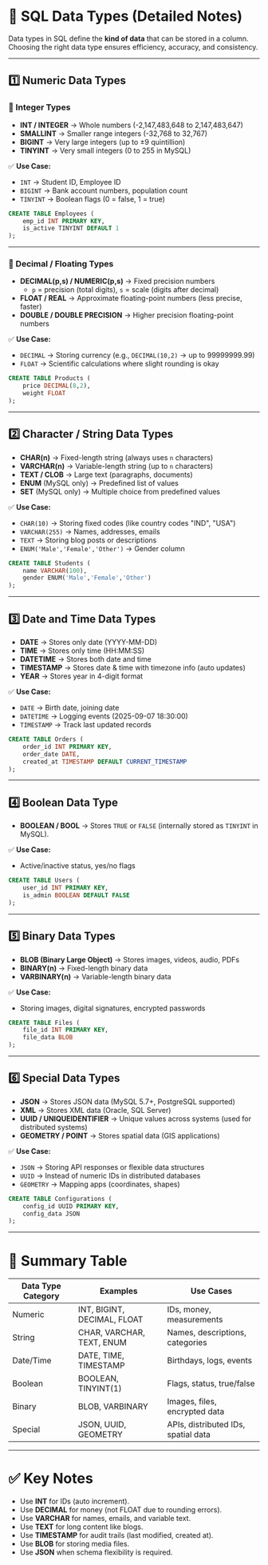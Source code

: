 
# 📘 SQL Data Types (Detailed Notes)

Data types in SQL define the **kind of data** that can be stored in a column. Choosing the right data type ensures efficiency, accuracy, and consistency.

---

## 1️⃣ Numeric Data Types

### 🔹 Integer Types
- **INT / INTEGER** → Whole numbers (-2,147,483,648 to 2,147,483,647)
- **SMALLINT** → Smaller range integers (-32,768 to 32,767)
- **BIGINT** → Very large integers (up to ±9 quintillion)
- **TINYINT** → Very small integers (0 to 255 in MySQL)

✅ **Use Case:**  
- `INT` → Student ID, Employee ID  
- `BIGINT` → Bank account numbers, population count  
- `TINYINT` → Boolean flags (0 = false, 1 = true)

```sql
CREATE TABLE Employees (
    emp_id INT PRIMARY KEY,
    is_active TINYINT DEFAULT 1
);
```

---

### 🔹 Decimal / Floating Types
- **DECIMAL(p,s) / NUMERIC(p,s)** → Fixed precision numbers  
  - `p` = precision (total digits), `s` = scale (digits after decimal)
- **FLOAT / REAL** → Approximate floating-point numbers (less precise, faster)
- **DOUBLE / DOUBLE PRECISION** → Higher precision floating-point numbers

✅ **Use Case:**  
- `DECIMAL` → Storing currency (e.g., `DECIMAL(10,2)` → up to 99999999.99)  
- `FLOAT` → Scientific calculations where slight rounding is okay

```sql
CREATE TABLE Products (
    price DECIMAL(8,2),
    weight FLOAT
);
```

---

## 2️⃣ Character / String Data Types

- **CHAR(n)** → Fixed-length string (always uses `n` characters)  
- **VARCHAR(n)** → Variable-length string (up to `n` characters)  
- **TEXT / CLOB** → Large text (paragraphs, documents)  
- **ENUM** (MySQL only) → Predefined list of values  
- **SET** (MySQL only) → Multiple choice from predefined values

✅ **Use Case:**  
- `CHAR(10)` → Storing fixed codes (like country codes "IND", "USA")  
- `VARCHAR(255)` → Names, addresses, emails  
- `TEXT` → Storing blog posts or descriptions  
- `ENUM('Male','Female','Other')` → Gender column  

```sql
CREATE TABLE Students (
    name VARCHAR(100),
    gender ENUM('Male','Female','Other')
);
```

---

## 3️⃣ Date and Time Data Types

- **DATE** → Stores only date (YYYY-MM-DD)  
- **TIME** → Stores only time (HH:MM:SS)  
- **DATETIME** → Stores both date and time  
- **TIMESTAMP** → Stores date & time with timezone info (auto updates)  
- **YEAR** → Stores year in 4-digit format  

✅ **Use Case:**  
- `DATE` → Birth date, joining date  
- `DATETIME` → Logging events (2025-09-07 18:30:00)  
- `TIMESTAMP` → Track last updated records  

```sql
CREATE TABLE Orders (
    order_id INT PRIMARY KEY,
    order_date DATE,
    created_at TIMESTAMP DEFAULT CURRENT_TIMESTAMP
);
```

---

## 4️⃣ Boolean Data Type

- **BOOLEAN / BOOL** → Stores `TRUE` or `FALSE` (internally stored as `TINYINT` in MySQL).  

✅ **Use Case:**  
- Active/inactive status, yes/no flags

```sql
CREATE TABLE Users (
    user_id INT PRIMARY KEY,
    is_admin BOOLEAN DEFAULT FALSE
);
```

---

## 5️⃣ Binary Data Types

- **BLOB (Binary Large Object)** → Stores images, videos, audio, PDFs  
- **BINARY(n)** → Fixed-length binary data  
- **VARBINARY(n)** → Variable-length binary data  

✅ **Use Case:**  
- Storing images, digital signatures, encrypted passwords

```sql
CREATE TABLE Files (
    file_id INT PRIMARY KEY,
    file_data BLOB
);
```

---

## 6️⃣ Special Data Types

- **JSON** → Stores JSON data (MySQL 5.7+, PostgreSQL supported)  
- **XML** → Stores XML data (Oracle, SQL Server)  
- **UUID / UNIQUEIDENTIFIER** → Unique values across systems (used for distributed systems)  
- **GEOMETRY / POINT** → Stores spatial data (GIS applications)  

✅ **Use Case:**  
- `JSON` → Storing API responses or flexible data structures  
- `UUID` → Instead of numeric IDs in distributed databases  
- `GEOMETRY` → Mapping apps (coordinates, shapes)

```sql
CREATE TABLE Configurations (
    config_id UUID PRIMARY KEY,
    config_data JSON
);
```

---

# 🔑 Summary Table

| Data Type Category | Examples | Use Cases |
|--------------------|----------|-----------|
| Numeric            | INT, BIGINT, DECIMAL, FLOAT | IDs, money, measurements |
| String             | CHAR, VARCHAR, TEXT, ENUM | Names, descriptions, categories |
| Date/Time          | DATE, TIME, TIMESTAMP | Birthdays, logs, events |
| Boolean            | BOOLEAN, TINYINT(1) | Flags, status, true/false |
| Binary             | BLOB, VARBINARY | Images, files, encrypted data |
| Special            | JSON, UUID, GEOMETRY | APIs, distributed IDs, spatial data |

---

# ✅ Key Notes
- Use **INT** for IDs (auto increment).  
- Use **DECIMAL** for money (not FLOAT due to rounding errors).  
- Use **VARCHAR** for names, emails, and variable text.  
- Use **TEXT** for long content like blogs.  
- Use **TIMESTAMP** for audit trails (last modified, created at).  
- Use **BLOB** for storing media files.  
- Use **JSON** when schema flexibility is required.

